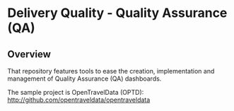 # Delivery Quality - Quality Assurance (QA)

## Overview
That repository features tools to ease the creation, implementation and management
of Quality Assurance (QA) dashboards.

The sample project is OpenTravelData (OPTD): http://github.com/opentraveldata/opentraveldata

